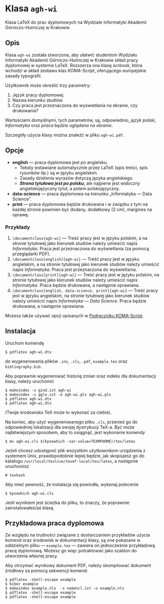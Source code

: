 # Klasa `agh-wi`
Klasa LaTeX do prac dyplomowych na Wydziale Informatyki Akademii Górniczo-Hutniczej w Krakowie.

## Opis
Klasa `agh-wi` została stworzona, aby ułatwić studentom Wydziału Informatyki Akademii Górniczo-Hutniczej w Krakowie skład pracy dyplomowej w systemie LaTeX. Rozszerza ona klasę *scrbook*, która wchodzi w skład zestawu klas *KOMA-Script*, oferującego europejskie zasady typografii.

Użytkownik może określić trzy parametry:
1. Język pracy dyplomowej.
2. Nazwa kierunku studiów.
3. Czy praca jest przeznaczona do wyświetlania na ekranie, czy drukowania?

Wartościami domyślnymi, tych parametrów, są, odpowiednio, *język polski*, *Informatyka* oraz *praca będzie oglądana na ekranie*.

Szczegóły użycia klasy można znaleźć w pliku `agh-wi.pdf`.

## Opcje
- **english** — praca dyplomowa jest po angielsku.
     - Teksty wstawiane automatycznie przez LaTeX (spis treści, spis rysunków itp.) są w języku angielskim.
     - Zasady dzielenia wyrazów dotyczą języka angielskiego.
     - ***Strona tytułowa jest po polsku***, ale najpierw jest widoczny angielskojęzyczny tytuł, a potem polskojęzyczny.
- **data-science** — praca dyplomowa na kierunku „Informatyka — Data Science”.
- **print** — praca dyplomowa będzie drukowana i w związku z tym na każdej stronie powinien być dodany, dodatkowy (2 cm), margines na oprawę.

### Przykłady
1. `\documentclass{agh-wi}` — Treść pracy jest w języku polskim, a na stronie tytułowej jako kierunek studiów należy umieścić napis *Informatyka*. Praca jest przeznaczona do wyświetlania (za pomocą przeglądarki PDF).
2. `\documentclass[english]{agh-wi}` — Treść pracy jest w języku angielskim, a na stronie tytułowej jako kierunek studiów należy umieścić napis *Informatyka*. Praca jest przeznaczona do wyświetlania.
3. `\documentclass[print]{agh-wi}` — Treść pracy jest w języku polskim, na stronie tytułowej jako kierunek studiów należy umieścić napis *Informatyka*. Praca będzie drukowana, a następnie oprawiana.
4. `\documentclass[english, data-science, print]{agh-wi}` — Treść pracy jest w języku angielskim, na stronie tytułowej jako kierunek studiów należy umieścić napis *Informatyka  — Data Science*. Praca będzie drukowana, a następnie oprawiana.

Możesz także używać opcji opisanych w [Podręczniku KOMA-Script](http://mirrors.ctan.org/macros/latex/contrib/koma-script/doc/scrguide-en.pdf).

## Instalacja
Uruchom komendę

```
$ pdflatex agh-wi.dtx
```
do wygenerowania plików `.ins`, `.cls`, `.pdf`, `example.tex` oraz `bibliography.bib`. 

Aby poprawnie wygenerować historię zmian oraz indeks dla dokumentacji klasy, należy uruchomić

```
$ makeindex -s gind.ist agh-wi
$ makeindex -s gglo.ist -o agh-wi.gls agh-wi.glo
$ pdflatex agh-wi.dtx
$ pdflatex agh-wi.dtx
```

(Twoje środowisko TeX może to wykonać za ciebie).

Na koniec, aby użyć wygenerowanego pliku `.cls`, przenieś go do odpowiedniej lokalizacji dla swojej dystrybucji TeX-a. Być może najłatwiejszym sposobem, aby to osiągnąć, jest wykonanie komendy

```
$ mv agh-wi.cls $(kpsewhich -var-value=TEXMFHOME)/tex/latex
```

Jeżeli chcesz udostępnić plik wszystkim użytkownikom urządzenia z systemem Unix, prawdopodobnie lepiej będzie, jak skopiujesz go do katalogu `/usr/local/texlive/texmf-local/tex/latex`, a następnie uruchomisz

```
# texhash
```

Aby mieć pewność, że instalacja się powiodła, wykonaj polecenie

```
$ kpsewhich agh-wi.cls
```
Jeśli wynikiem jest ścieżka do pliku, to znaczy, że poprawnie zainstalowałeś/aś klasę.

## Przykładowa praca dyplomowa
Ze względu na trudności związane z dostarczaniem przykładów użycia komend oraz środowisk w dokumentacji klasy, są one pokazane w oddzielnym pliku — `example.tex` — zawiera on jednocześnie przykładową pracę dyplomową. Możesz go więc potraktować jako szablon do utworzenia własnej pracy.

Aby otrzymać wynikowy dokument PDF, należy skompilować dokument źródłowy za pomocą sekwencji komend:
```
$ pdflatex -shell-escape example
$ biber example
$ makeindex example.nlo  -s nomencl.ist -o example.nls
$ pdflatex -shell-escape example
$ pdflatex -shell-escape example
```
